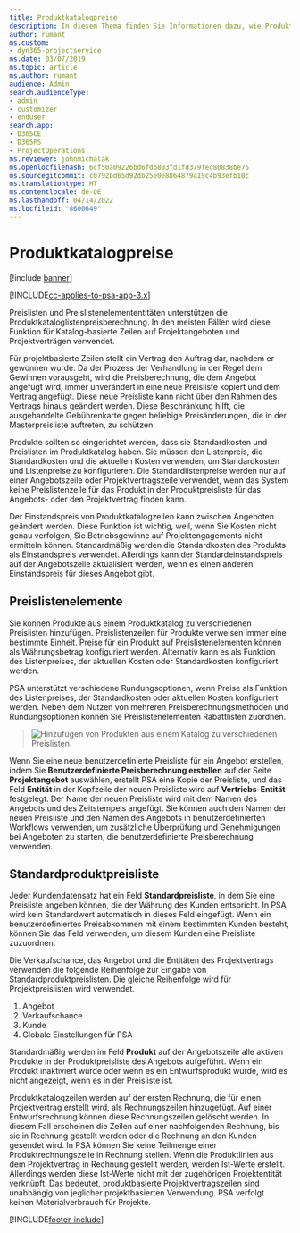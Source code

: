 ```yaml
---
title: Produktkatalogpreise
description: In diesem Thema finden Sie Informationen dazu, wie Produktkatalogpreisberechnung in PSA ( Dynamics 365 Project Service Automation ) funktionieren.
author: rumant
ms.custom:
- dyn365-projectservice
ms.date: 03/07/2019
ms.topic: article
ms.author: rumant
audience: Admin
search.audienceType:
- admin
- customizer
- enduser
search.app:
- D365CE
- D365PS
- ProjectOperations
ms.reviewer: johnmichalak
ms.openlocfilehash: 6cf50a09226bd6fdb803fd1fd379fec80838be75
ms.sourcegitcommit: c0792bd65d92db25e0e8864879a19c4b93efb10c
ms.translationtype: HT
ms.contentlocale: de-DE
ms.lasthandoff: 04/14/2022
ms.locfileid: "8600649"
---
```

# <a name="product-catalog-pricing"></a>Produktkatalogpreise 

[!include [banner](../includes/psa-now-project-operations.md)]

[!INCLUDE[cc-applies-to-psa-app-3.x](../includes/cc-applies-to-psa-app-3x.md)]


Preislisten und Preislistenelemententitäten unterstützen die Produktkataloglistenpreisberechnung. In den meisten Fällen wird diese Funktion für Katalog-basierte Zeilen auf Projektangeboten und Projektverträgen verwendet.

Für projektbasierte Zeilen stellt ein Vertrag den Auftrag dar, nachdem er gewonnen wurde. Da der Prozess der Verhandlung in der Regel dem Gewinnen vorausgeht, wird die Preisberechnung, die dem Angebot angefügt wird, immer unverändert in eine neue Preisliste kopiert und dem Vertrag angefügt. Diese neue Preisliste kann nicht über den Rahmen des Vertrags hinaus geändert werden. Diese Beschränkung hilft, die ausgehandelte Gebührenkarte gegen beliebige Preisänderungen, die in der Masterpreisliste auftreten, zu schützen.

Produkte sollten so eingerichtet werden, dass sie Standardkosten und Preislisten im Produktkatalog haben. Sie müssen den Listenpreis, die Standardkosten und die aktuellen Kosten verwenden, um Standardkosten und Listenpreise zu konfigurieren. Die Standardlistenpreise werden nur auf einer Angebotszeile oder Projektvertragszeile verwendet, wenn das System keine Preislistenzeile für das Produkt in der Produktpreisliste für das Angebots- oder den Projektvertrag finden kann.

Der Einstandspreis von Produktkatalogzeilen kann zwischen Angeboten geändert werden. Diese Funktion ist wichtig, weil, wenn Sie Kosten nicht genau verfolgen, Sie Betriebsgewinne auf Projektengagements nicht ermitteln können. Standardmäßig werden die Standardkosten des Produkts als Einstandspreis verwendet. Allerdings kann der Standardeinstandspreis auf der Angebotszeile aktualisiert werden, wenn es einen anderen Einstandspreis für dieses Angebot gibt.

## <a name="price-list-items"></a>Preislistenelemente

Sie können Produkte aus einem Produktkatalog zu verschiedenen Preislisten hinzufügen. Preislistenzeilen für Produkte verweisen immer eine bestimmte Einheit. Preise für ein Produkt auf Preislistenelementen können als Währungsbetrag konfiguriert werden. Alternativ kann es als Funktion des Listenpreises, der aktuellen Kosten oder Standardkosten konfiguriert werden.

PSA unterstützt verschiedene Rundungsoptionen, wenn Preise als Funktion des Listenpreises, der Standardkosten oder aktuellen Kosten konfiguriert werden. Neben dem Nutzen von mehreren Preisberechnungsmethoden und Rundungsoptionen können Sie Preislistenelementen Rabattlisten zuordnen. 

> ![Hinzufügen von Produkten aus einem Katalog zu verschiedenen Preislisten.](media/basic-guide-16.png)

Wenn Sie eine neue benutzerdefinierte Preisliste für ein Angebot erstellen, indem Sie **Benutzerdefinierte Preisberechnung erstellen** auf der Seite **Projektangebot** auswählen, erstellt PSA eine Kopie der Preisliste, und das Feld **Entität** in der Kopfzeile der neuen Preisliste wird auf **Vertriebs-Entität** festgelegt. Der Name der neuen Preisliste wird mit dem Namen des Angebots und des Zeitstempels angefügt. Sie können auch den Namen der neuen Preisliste und den Namen des Angebots in benutzerdefinierten Workflows verwenden, um zusätzliche Überprüfung und Genehmigungen bei Angeboten zu starten, die benutzerdefinierte Preisberechnung verwenden.

 
## <a name="default-product-price-list"></a>Standardproduktpreisliste
Jeder Kundendatensatz hat ein Feld **Standardpreisliste**, in dem Sie eine Preisliste angeben können, die der Währung des Kunden entspricht. In PSA wird kein Standardwert automatisch in dieses Feld eingefügt. Wenn ein benutzerdefiniertes Preisabkommen mit einem bestimmten Kunden besteht, können Sie das Feld verwenden, um diesem Kunden eine Preisliste zuzuordnen.

Die Verkaufschance, das Angebot und die Entitäten des Projektvertrags verwenden die folgende Reihenfolge zur Eingabe von Standardproduktpreislisten. Die gleiche Reihenfolge wird für Projektpreislisten wird verwendet.

1.  Angebot
2.  Verkaufschance
3.  Kunde
4.  Globale Einstellungen für PSA

Standardmäßig werden im Feld **Produkt** auf der Angebotszeile alle aktiven Produkte in der Produktpreisliste des Angebots aufgeführt. Wenn ein Produkt inaktiviert wurde oder wenn es ein Entwurfsprodukt wurde, wird es nicht angezeigt, wenn es in der Preisliste ist. 

Produktkatalogzeilen werden auf der ersten Rechnung, die für einen Projektvertrag erstellt wird, als Rechnungszeilen hinzugefügt. Auf einer Entwurfsrechnung können diese Rechnungszeilen gelöscht werden. In diesem Fall erscheinen die Zeilen auf einer nachfolgenden Rechnung, bis sie in Rechnung gestellt werden oder die Rechnung an den Kunden gesendet wird. In PSA können Sie keine Teilmenge einer Produktrechnungszeile in Rechnung stellen. Wenn die Produktlinien aus dem Projektvertrag in Rechnung gestellt werden, werden Ist-Werte erstellt. Allerdings werden diese Ist-Werte nicht mit der zugehörigen Projektentität verknüpft. Das bedeutet, produktbasierte Projektvertragszeilen sind unabhängig von jeglicher projektbasierten Verwendung. PSA verfolgt keinen Materialverbrauch für Projekte.


[!INCLUDE[footer-include](../includes/footer-banner.md)]
